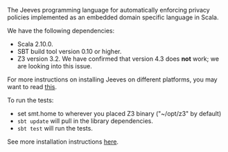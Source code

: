 The Jeeves programming language for automatically enforcing privacy policies implemented as an embedded domain specific language in Scala.

We have the following dependencies:

  * Scala 2.10.0.
  * SBT build tool version 0.10 or higher.
  * Z3 version 3.2. We have confirmed that version 4.3 does **not** work; we are looking into this issue.

For more instructions on installing Jeeves on different platforms, you may want to read [this](https://sites.google.com/site/jeevesprogramming/download).

To run the tests:

  * set smt.home to wherever you placed Z3 binary ("~/opt/z3" by default)
  * ` sbt update ` will pull in the library dependencies.
  * ` sbt test ` will run the tests.

See more installation instructions [here](http://code.google.com/p/jeeveslib/wiki/Installation).